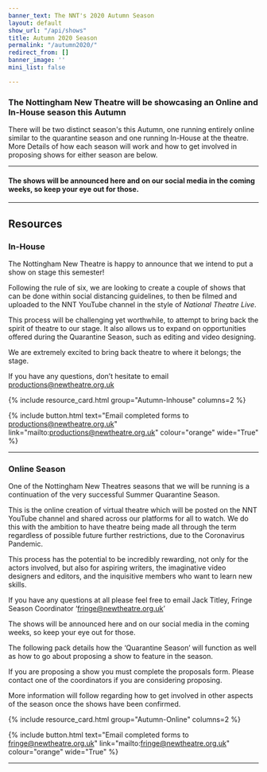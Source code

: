 ```yaml
---
banner_text: The NNT's 2020 Autumn Season
layout: default
show_url: "/api/shows"
title: Autumn 2020 Season
permalink: "/autumn2020/"
redirect_from: []
banner_image: ''
mini_list: false

---
```

### The Nottingham New Theatre will be showcasing an Online and In-House season this Autumn

There will be two distinct season's this Autumn, one running entirely online similar to the quarantine season and one running In-House at the theatre. More Details of how each season will work and how to get involved in proposing shows for either season are below.

<hr>

#### The shows will be announced here and on our social media in the coming weeks, so keep your eye out for those.

<hr>

## Resources

### In-House

The Nottingham New Theatre is happy to announce that we intend to put a show on stage this semester!

Following the rule of six, we are looking to create a couple of shows that can be done within social distancing guidelines, to then be filmed and uploaded to the NNT YouTube channel in the style of _National Theatre Live_.

This process will be challenging yet worthwhile, to attempt to bring back the spirit of theatre to our stage. It also allows us to expand on opportunities offered during the Quarantine Season, such as editing and video designing.

We are extremely excited to bring back theatre to where it belongs; the stage.

If you have any questions, don’t hesitate to email productions@newtheatre.org.uk

{% include resource_card.html group="Autumn-Inhouse" columns=2 %}

{% include button.html text="Email completed forms to productions@newtheatre.org.uk" link="mailto:productions@newtheatre.org.uk" colour="orange" wide="True" %}

<hr>

### Online Season

One of the Nottingham New Theatres seasons that we will be running is a continuation of the very successful Summer Quarantine Season.

This is the online creation of virtual theatre which will be posted on the NNT YouTube channel and shared across our platforms for all to watch. We do this with the ambition to have theatre being made all through the term regardless of possible future further restrictions, due to the Coronavirus Pandemic.

This process has the potential to be incredibly rewarding, not only for the actors involved, but also for aspiring writers, the imaginative video designers and editors, and the inquisitive members who want to learn new skills.

If you have any questions at all please feel free to email Jack Titley, Fringe Season Coordinator ‘[fringe@newtheatre.org.uk](mailto:fringe@newtheatre.org.uk)’

The shows will be announced here and on our social media in the coming weeks, so keep your eye out for those.

The following pack details how the ‘Quarantine Season’ will function as well as how to go about proposing a show to feature in the season.

If you are proposing a show you must complete the proposals form. Please contact one of the coordinators if you are considering proposing.

More information will follow regarding how to get involved in other aspects of the season once the shows have been confirmed.

{% include resource_card.html group="Autumn-Online" columns=2 %}

{% include button.html text="Email completed forms to [fringe@newtheatre.org.uk](mailto:fringe@newtheatre.org.uk)" link="mailto:fringe@newtheatre.org.uk" colour="orange" wide="True" %}

<hr>